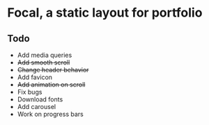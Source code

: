 # Focal, a static layout for portfolio

## Todo
* Add media queries
* ~~Add smooth scroll~~
* ~~Change header behavior~~
* Add favicon
* ~~Add animation on scroll~~
* Fix bugs
* Download fonts
* Add carousel
* Work on progress bars
